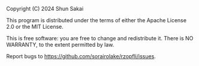 Copyright (C) 2024 Shun Sakai

This program is distributed under the terms of either the Apache License 2.0 or
the MIT License.

This is free software: you are free to change and redistribute it. There is NO
WARRANTY, to the extent permitted by law.

Report bugs to <https://github.com/sorairolake/rzopfli/issues>.
